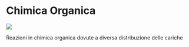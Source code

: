 # Chimica Organica

![](https://i.imgur.com/nDyVWoD.jpg)


Reazioni in chimica organica dovute a diversa distribuzione delle cariche
<!--stackedit_data:
eyJoaXN0b3J5IjpbLTEwNjc3ODU4NDVdfQ==
-->